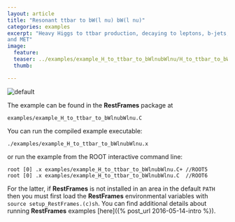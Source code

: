 ```yaml
---
layout: article
title: "Resonant ttbar to bW(l nu) bW(l nu)"
categories: examples
excerpt: "Heavy Higgs to ttbar production, decaying to leptons, b-jets,
and MET"
image:
  feature:
  teaser: ../examples/example_H_to_ttbar_to_bWlnubWlnu/H_to_ttbar_to_bWlnubWlnu_tree.gif
  thumb:

---
```


![default](/examples/exampl_H_to_ttbar_to_bWlnubWlnu/H_to_ttbar_to_bWlnubWlnu_tree.gif)

The example can be found in the **RestFrames** package at

    examples/example_H_to_ttbar_to_bWlnubWlnu.C

You can run the compiled example executable:

    ./examples/example_H_to_ttbar_to_bWlnubWlnu.x

or run the example from the ROOT interactive command line:

    root [0] .x examples/example_H_to_ttbar_to_bWlnubWlnu.C+ //ROOT5
    root [0] .x examples/example_H_to_ttbar_to_bWlnubWlnu.C  //ROOT6

For the latter, if **RestFrames** is not installed in an area in the
default `PATH` then you must first load the **RestFrames**
environmental variables with `source setup_RestFrames.(c)sh`. You can
find additional details about running **RestFrames** examples [here]({% post_url 2016-05-14-intro %}).
